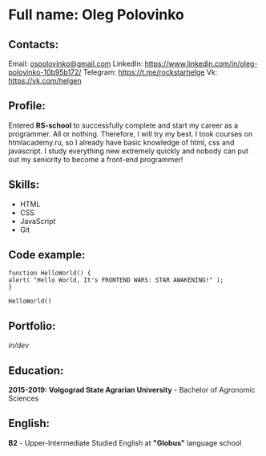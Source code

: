 # Full name: Oleg Polovinko

## Contacts:
Email: ospolovinko@gmail.com
LinkedIn: https://www.linkedin.com/in/oleg-polovinko-10b95b172/
Telegram: https://t.me/rockstarhelge
Vk: https://vk.com/helgen

## Profile:
Entered **RS-school** to successfully complete and start my career as a programmer. All or nothing.
Therefore, I will try my best. I took courses on htmlacademy.ru, so I already have basic knowledge of html, css and javascript. 
I study everything new extremely quickly and nobody can put out my seniority to become a front-end programmer!

## Skills:
* HTML
* CSS
* JavaScript 
* Git 

## Code example:
``` 
function HelloWorld() {
alert( "Hello World, It's FRONTEND WARS: STAR AWAKENING!" );
}

HelloWorld()
```

## Portfolio:
_in/dev_

## Education:
**2015-2019: Volgograd State Agrarian University** - Bachelor of Agronomic Sciences

## English:
**B2** - Upper-Intermediate
Studied English at **"Globus"** language school 


